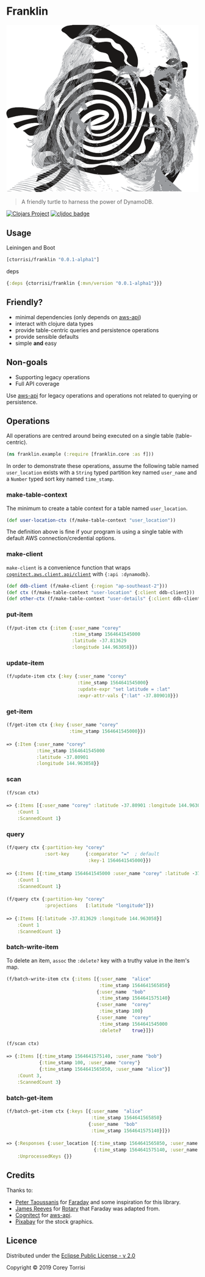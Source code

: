 # Franklin

[![](docs/franklin.png)](#)

> A friendly turtle to harness the power of DynamoDB.

[![Clojars Project](https://img.shields.io/clojars/v/ctorrisi/franklin.svg)](https://clojars.org/ctorrisi/franklin)
[![cljdoc badge](https://cljdoc.org/badge/ctorrisi/franklin)](https://cljdoc.org/d/ctorrisi/franklin/CURRENT)

## Usage

Leiningen and Boot
```clojure
[ctorrisi/franklin "0.0.1-alpha1"]
```

deps
```clojure
{:deps {ctorrisi/franklin {:mvn/version "0.0.1-alpha1"}}}
```

## Friendly?

* minimal dependencies (only depends on [aws-api])
* interact with clojure data types
* provide table-centric queries and persistence operations
* provide sensible defaults
* simple **and** easy

## Non-goals

* Supporting legacy operations
* Full API coverage

Use [aws-api] for legacy operations and operations not related to querying or persistence.

## Operations

All operations are centred around being executed on a single table (table-centric).

```clojure
(ns franklin.example (:require [franklin.core :as f]))
```

In order to demonstrate these operations, assume the following table named ``user_location`` exists with a ``String`` typed partition key named ``user_name`` and a ``Number`` typed sort key named ``time_stamp``.

### make-table-context

The minimum to create a table context for a table named ``user_location``.

```clojure
(def user-location-ctx (f/make-table-context "user_location"))
```

The definition above is fine if your program is using a single table with default AWS connection/credential options.

### make-client

``make-client`` is a convenience function that wraps [``cognitect.aws.client.api/client``](https://github.com/cognitect-labs/aws-api/blob/master/src/cognitect/aws/client/api.clj#L22) with ``{:api :dynamodb}``.

```clojure
(def ddb-client (f/make-client {:region "ap-southeast-2"}))
(def ctx (f/make-table-context "user-location" {:client ddb-client}))
(def other-ctx (f/make-table-context "user-details" {:client ddb-client}))
```

### put-item
```clojure
(f/put-item ctx {:item {:user_name "corey"
                        :time_stamp 1564641545000
                        :latitude -37.813629
                        :longitude 144.963058}})
```

### update-item
```clojure
(f/update-item ctx {:key {:user_name "corey"
                          :time_stamp 1564641545000}
                          :update-expr "set latitude = :lat"
                          :expr-attr-vals {":lat" -37.809010}})
```

### get-item
```clojure
(f/get-item ctx {:key {:user_name "corey"
                       :time_stamp 1564641545000}})

=> {:Item {:user_name "corey"
           :time_stamp 1564641545000
           :latitude -37.80901
           :longitude 144.963058}}
```

### scan
```clojure
(f/scan ctx)

=> {:Items [{:user_name "corey" :latitude -37.80901 :longitude 144.963058 :time_stamp 1564641545000}]
    :Count 1
    :ScannedCount 1}
```

### query
```clojure
(f/query ctx {:partition-key "corey"
              :sort-key      {:comparator "="  ; default
                              :key-1 1564641545000}})

=> {:Items [{:time_stamp 1564641545000 :user_name "corey" :latitude -37.813629 :longitude 144.963058}]
    :Count 1
    :ScannedCount 1}

(f/query ctx {:partition-key "corey"
              :projections   [:latitude "longitude"]})

=> {:Items [{:latitude -37.813629 :longitude 144.963058}]
    :Count 1
    :ScannedCount 1}
```

### batch-write-item
To delete an item, ``assoc`` the ``:delete?`` key with a truthy value in the item's map.
```clojure
(f/batch-write-item ctx {:items [{:user_name  "alice"
                                  :time_stamp 1564641565850}
                                 {:user_name  "bob"
                                  :time_stamp 1564641575140}
                                 {:user_name  "corey"
                                  :time_stamp 100}
                                 {:user_name  "corey"
                                  :time_stamp 1564641545000
                                  :delete?    true}]})

(f/scan ctx)

=> {:Items [{:time_stamp 1564641575140, :user_name "bob"}
            {:time_stamp 100, :user_name "corey"}
            {:time_stamp 1564641565850, :user_name "alice"}]
    :Count 3,
    :ScannedCount 3}
```

### batch-get-item
```clojure
(f/batch-get-item ctx {:keys [{:user_name  "alice"
                               :time_stamp 1564641565850}
                              {:user_name  "bob"
                               :time_stamp 1564641575140}]})

=> {:Responses {:user_location [{:time_stamp 1564641565850, :user_name "alice"}
                                {:time_stamp 1564641575140, :user_name "bob"}]}
    :UnprocessedKeys {}}
```

## Credits

Thanks to:
* [Peter Taoussanis](https://github.com/ptaoussanis) for [Faraday](https://github.com/ptaoussanis/faraday) and some inspiration for this library.
* [James Reeves](https://github.com/weavejester) for [Rotary](https://github.com/weavejester/rotary) that Faraday was adapted from.
* [Cognitect](https://github.com/cognitect) for [aws-api].
* [Pixabay](https://pixabay.com) for the stock graphics.

## Licence

Distributed under the [Eclipse Public License - v 2.0](https://raw.githubusercontent.com/ctorrisi/franklin/master/LICENSE)

Copyright &copy; 2019 Corey Torrisi

[aws-api]: https://github.com/cognitect-labs/aws-api/
[aws-api-client]: https://github.com/cognitect-labs/aws-api/blob/master/src/cognitect/aws/client/api.clj#L22 "``cognitect.aws.client.api/client``"
